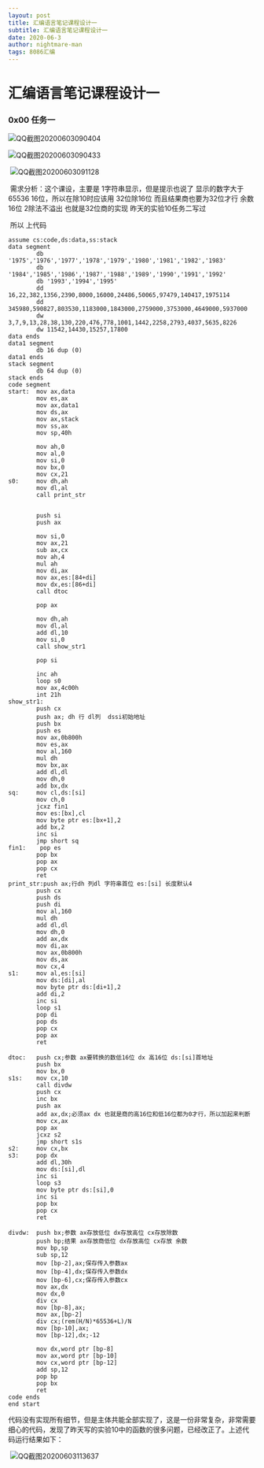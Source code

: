 ```yaml
---
layout: post
title: 汇编语言笔记课程设计一
subtitle: 汇编语言笔记课程设计一
date: 2020-06-3
author: nightmare-man
tags: 8086汇编
---
```


# 汇编语言笔记课程设计一

### 0x00 任务一

![QQ截图20200603090404](/assets/img/QQ截图20200603090404.png)

![QQ截图20200603090433](/assets/img/QQ截图20200603090433.png)

​		![QQ截图20200603091128](/assets/img/QQ截图20200603091128.png)

​		需求分析：这个课设，主要是 1字符串显示，但是提示也说了 显示的数字大于65536 16位，所以在除10时应该用 32位除16位 而且结果商也要为32位才行 余数16位   2除法不溢出 也就是32位商的实现  昨天的实验10任务二写过

​		所以 上代码

```assembly
assume cs:code,ds:data,ss:stack
data segment
		db '1975','1976','1977','1978','1979','1980','1981','1982','1983'
		db '1984','1985','1986','1987','1988','1989','1990','1991','1992'
		db '1993','1994','1995'
		dd 16,22,382,1356,2390,8000,16000,24486,50065,97479,140417,1975114
		dd 345980,590827,803530,1183000,1843000,2759000,3753000,4649000,5937000
		dw 3,7,9,13,28,38,130,220,476,778,1001,1442,2258,2793,4037,5635,8226
		dw 11542,14430,15257,17800
data ends
data1 segment
		db 16 dup (0)
data1 ends
stack segment
		db 64 dup (0)
stack ends
code segment
start: 	mov ax,data
		mov es,ax
		mov ax,data1
		mov ds,ax
		mov ax,stack
		mov ss,ax
		mov sp,40h
		
		mov ah,0
		mov al,0
		mov si,0
		mov bx,0
		mov cx,21
s0:		mov dh,ah
		mov dl,al
		call print_str
		
		
		push si
		push ax
		
		mov si,0
		mov ax,21
		sub ax,cx
		mov ah,4
		mul ah
		mov di,ax
		mov ax,es:[84+di]
		mov dx,es:[86+di]
		call dtoc
		
		pop ax
		
		mov dh,ah
		mov dl,al
		add dl,10
		mov si,0
		call show_str1
		
		pop si
		
		inc ah
		loop s0
		mov ax,4c00h
		int 21h
show_str1:
		push cx
		push ax; dh 行 dl列  dssi初始地址
		push bx
		push es
		mov ax,0b800h
		mov es,ax
		mov al,160
		mul dh
		mov bx,ax
		add dl,dl
		mov dh,0
		add bx,dx
sq:		mov cl,ds:[si]
		mov ch,0
		jcxz fin1
		mov es:[bx],cl
        mov byte ptr es:[bx+1],2
        add bx,2
        inc si
        jmp short sq
fin1:    pop es
        pop bx
        pop ax
        pop cx
        ret
print_str:push ax;行dh 列dl 字符串首位 es:[si] 长度默认4
		push cx
		push ds
		push di
		mov al,160
		mul dh
		add dl,dl
		mov dh,0
		add ax,dx
		mov di,ax
		mov ax,0b800h
		mov ds,ax
		mov cx,4
s1:		mov al,es:[si]
		mov ds:[di],al
		mov byte ptr ds:[di+1],2
		add di,2
		inc si
		loop s1
		pop di
		pop ds
		pop cx
		pop ax
		ret
		
dtoc:	push cx;参数 ax要转换的数低16位 dx 高16位 ds:[si]首地址
		push bx
		mov bx,0
s1s:	mov cx,10
		call divdw
		push cx
		inc bx
		push ax
		add ax,dx;必须ax dx 也就是商的高16位和低16位都为0才行，所以加起来判断
		mov cx,ax
		pop ax
		jcxz s2
		jmp short s1s
s2:		mov cx,bx
s3:		pop dx
		add dl,30h
		mov ds:[si],dl
		inc si
		loop s3
		mov byte ptr ds:[si],0
		inc si
		pop bx
		pop cx
		ret

divdw:	push bx;参数 ax存放低位 dx存放高位 cx存放除数
		push bp;结果 ax存放商低位 dx存放高位 cx存放 余数
		mov bp,sp
		sub sp,12
		mov [bp-2],ax;保存传入参数ax
		mov [bp-4],dx;保存传入参数dx
		mov [bp-6],cx;保存传入参数cx
		mov ax,dx
		mov dx,0
		div cx
		mov [bp-8],ax;
		mov ax,[bp-2]
		div cx;(rem(H/N)*65536+L)/N
		mov [bp-10],ax;
		mov [bp-12],dx;-12
		
		mov dx,word ptr [bp-8]
		mov ax,word ptr [bp-10]
		mov cx,word ptr [bp-12]
		add sp,12
		pop bp 
		pop bx
		ret
code ends
end start
```

​		代码没有实现所有细节，但是主体共能全部实现了，这是一份非常复杂，非常需要细心的代码，发现了昨天写的实验10中的函数的很多问题，已经改正了。上述代码运行结果如下：

​		![QQ截图20200603113637](/assets/img/QQ截图20200603113637.png)